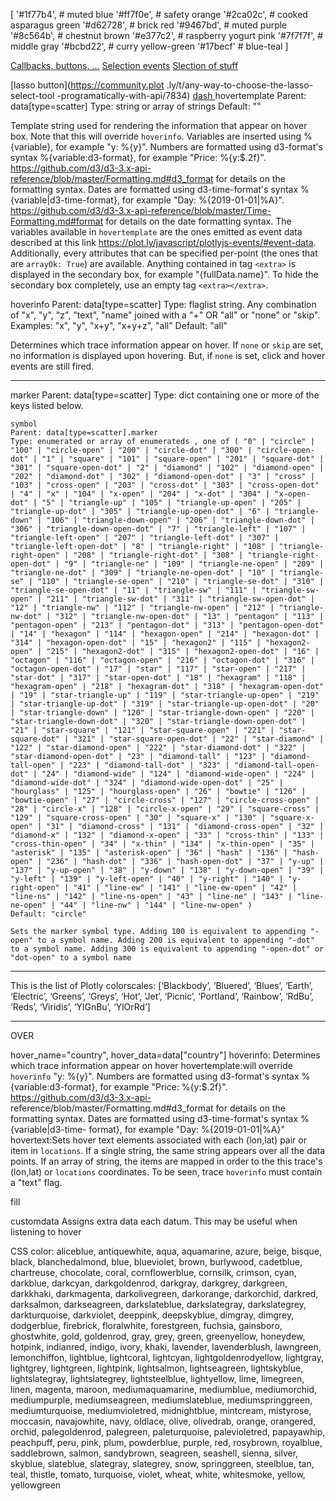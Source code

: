 [
    '#1f77b4',  # muted blue
    '#ff7f0e',  # safety orange
    '#2ca02c',  # cooked asparagus green
    '#d62728',  # brick red
    '#9467bd',  # muted purple
    '#8c564b',  # chestnut brown
    '#e377c2',  # raspberry yogurt pink
    '#7f7f7f',  # middle gray
    '#bcbd22',  # curry yellow-green
    '#17becf'   # blue-teal
]


[Callbacks, buttons, ...](https://dash.plot.ly/getting-started-part-2)
[Selection events](https://plot.ly/python/selection-events/)
[Slection of stuff](https://plot.ly/python/selection-events/)

[lasso button](https://community.plot
.ly/t/any-way-to-choose-the-lasso-select-tool
-programatically-with-api/7834)
[dash ](https://plot.ly/dash/)
hovertemplate
Parent: data[type=scatter]
Type: string or array of strings
Default: ""

Template string used for rendering the information that appear on hover box. Note that this will override `hoverinfo`. Variables are inserted using %{variable}, for example "y: %{y}". Numbers are formatted using d3-format's syntax %{variable:d3-format}, for example "Price: %{y:$.2f}". https://github.com/d3/d3-3.x-api-reference/blob/master/Formatting.md#d3_format for details on the formatting syntax. Dates are formatted using d3-time-format's syntax %{variable|d3-time-format}, for example "Day: %{2019-01-01|%A}". https://github.com/d3/d3-3.x-api-reference/blob/master/Time-Formatting.md#format for details on the date formatting syntax. The variables available in `hovertemplate` are the ones emitted as event data described at this link https://plot.ly/javascript/plotlyjs-events/#event-data. Additionally, every attributes that can be specified per-point (the ones that are `arrayOk: True`) are available. Anything contained in tag `<extra>` is displayed in the secondary box, for example "<extra>{fullData.name}</extra>". To hide the secondary box completely, use an empty tag `<extra></extra>`.




hoverinfo
Parent: data[type=scatter]
Type: flaglist string. Any combination of "x", "y", "z", "text", "name" joined with a "+" OR "all" or "none" or "skip".
Examples: "x", "y", "x+y", "x+y+z", "all"
Default: "all"

Determines which trace information appear on hover. If `none` or `skip` are set, no information is displayed upon hovering. But, if `none` is set, click and hover events are still fired.






-----

marker
Parent: data[type=scatter]
Type: dict containing one or more of the keys listed below.

    symbol
    Parent: data[type=scatter].marker
    Type: enumerated or array of enumerateds , one of ( "0" | "circle" | "100" | "circle-open" | "200" | "circle-dot" | "300" | "circle-open-dot" | "1" | "square" | "101" | "square-open" | "201" | "square-dot" | "301" | "square-open-dot" | "2" | "diamond" | "102" | "diamond-open" | "202" | "diamond-dot" | "302" | "diamond-open-dot" | "3" | "cross" | "103" | "cross-open" | "203" | "cross-dot" | "303" | "cross-open-dot" | "4" | "x" | "104" | "x-open" | "204" | "x-dot" | "304" | "x-open-dot" | "5" | "triangle-up" | "105" | "triangle-up-open" | "205" | "triangle-up-dot" | "305" | "triangle-up-open-dot" | "6" | "triangle-down" | "106" | "triangle-down-open" | "206" | "triangle-down-dot" | "306" | "triangle-down-open-dot" | "7" | "triangle-left" | "107" | "triangle-left-open" | "207" | "triangle-left-dot" | "307" | "triangle-left-open-dot" | "8" | "triangle-right" | "108" | "triangle-right-open" | "208" | "triangle-right-dot" | "308" | "triangle-right-open-dot" | "9" | "triangle-ne" | "109" | "triangle-ne-open" | "209" | "triangle-ne-dot" | "309" | "triangle-ne-open-dot" | "10" | "triangle-se" | "110" | "triangle-se-open" | "210" | "triangle-se-dot" | "310" | "triangle-se-open-dot" | "11" | "triangle-sw" | "111" | "triangle-sw-open" | "211" | "triangle-sw-dot" | "311" | "triangle-sw-open-dot" | "12" | "triangle-nw" | "112" | "triangle-nw-open" | "212" | "triangle-nw-dot" | "312" | "triangle-nw-open-dot" | "13" | "pentagon" | "113" | "pentagon-open" | "213" | "pentagon-dot" | "313" | "pentagon-open-dot" | "14" | "hexagon" | "114" | "hexagon-open" | "214" | "hexagon-dot" | "314" | "hexagon-open-dot" | "15" | "hexagon2" | "115" | "hexagon2-open" | "215" | "hexagon2-dot" | "315" | "hexagon2-open-dot" | "16" | "octagon" | "116" | "octagon-open" | "216" | "octagon-dot" | "316" | "octagon-open-dot" | "17" | "star" | "117" | "star-open" | "217" | "star-dot" | "317" | "star-open-dot" | "18" | "hexagram" | "118" | "hexagram-open" | "218" | "hexagram-dot" | "318" | "hexagram-open-dot" | "19" | "star-triangle-up" | "119" | "star-triangle-up-open" | "219" | "star-triangle-up-dot" | "319" | "star-triangle-up-open-dot" | "20" | "star-triangle-down" | "120" | "star-triangle-down-open" | "220" | "star-triangle-down-dot" | "320" | "star-triangle-down-open-dot" | "21" | "star-square" | "121" | "star-square-open" | "221" | "star-square-dot" | "321" | "star-square-open-dot" | "22" | "star-diamond" | "122" | "star-diamond-open" | "222" | "star-diamond-dot" | "322" | "star-diamond-open-dot" | "23" | "diamond-tall" | "123" | "diamond-tall-open" | "223" | "diamond-tall-dot" | "323" | "diamond-tall-open-dot" | "24" | "diamond-wide" | "124" | "diamond-wide-open" | "224" | "diamond-wide-dot" | "324" | "diamond-wide-open-dot" | "25" | "hourglass" | "125" | "hourglass-open" | "26" | "bowtie" | "126" | "bowtie-open" | "27" | "circle-cross" | "127" | "circle-cross-open" | "28" | "circle-x" | "128" | "circle-x-open" | "29" | "square-cross" | "129" | "square-cross-open" | "30" | "square-x" | "130" | "square-x-open" | "31" | "diamond-cross" | "131" | "diamond-cross-open" | "32" | "diamond-x" | "132" | "diamond-x-open" | "33" | "cross-thin" | "133" | "cross-thin-open" | "34" | "x-thin" | "134" | "x-thin-open" | "35" | "asterisk" | "135" | "asterisk-open" | "36" | "hash" | "136" | "hash-open" | "236" | "hash-dot" | "336" | "hash-open-dot" | "37" | "y-up" | "137" | "y-up-open" | "38" | "y-down" | "138" | "y-down-open" | "39" | "y-left" | "139" | "y-left-open" | "40" | "y-right" | "140" | "y-right-open" | "41" | "line-ew" | "141" | "line-ew-open" | "42" | "line-ns" | "142" | "line-ns-open" | "43" | "line-ne" | "143" | "line-ne-open" | "44" | "line-nw" | "144" | "line-nw-open" )
    Default: "circle"

    Sets the marker symbol type. Adding 100 is equivalent to appending "-open" to a symbol name. Adding 200 is equivalent to appending "-dot" to a symbol name. Adding 300 is equivalent to appending "-open-dot" or "dot-open" to a symbol name


---
This is the list of Plotly colorscales:
[‘Blackbody’,
‘Bluered’,
‘Blues’,
‘Earth’,
‘Electric’,
‘Greens’,
‘Greys’,
‘Hot’,
‘Jet’,
‘Picnic’,
‘Portland’,
‘Rainbow’,
‘RdBu’,
‘Reds’,
‘Viridis’,
‘YlGnBu’,
‘YlOrRd’]


-----
OVER

hover_name="country", hover_data=data["country"]
hoverinfo: Determines which trace information appear on hover
hovertemplate:will override
            `hoverinfo`
"y: %{y}". Numbers are formatted using
            d3-format's syntax %{variable:d3-format}, for example
            "Price: %{y:$.2f}". https://github.com/d3/d3-3.x-api-
            reference/blob/master/Formatting.md#d3_format for
            details on the formatting syntax. Dates are formatted
            using d3-time-format's syntax %{variable|d3-time-
            format}, for example "Day: %{2019-01-01|%A}"
hovertext:Sets hover text elements associated with each (lon,lat)
            pair or item in `locations`. If a single string, the
            same string appears over all the data points. If an
            array of string, the items are mapped in order to the
            this trace's (lon,lat) or `locations` coordinates. To
            be seen, trace `hoverinfo` must contain a "text" flag.


fill

 customdata
            Assigns extra data each datum. This may be useful when
            listening to hover



CSS color:
                aliceblue, antiquewhite, aqua, aquamarine, azure,
                beige, bisque, black, blanchedalmond, blue,
                blueviolet, brown, burlywood, cadetblue,
                chartreuse, chocolate, coral, cornflowerblue,
                cornsilk, crimson, cyan, darkblue, darkcyan,
                darkgoldenrod, darkgray, darkgrey, darkgreen,
                darkkhaki, darkmagenta, darkolivegreen, darkorange,
                darkorchid, darkred, darksalmon, darkseagreen,
                darkslateblue, darkslategray, darkslategrey,
                darkturquoise, darkviolet, deeppink, deepskyblue,
                dimgray, dimgrey, dodgerblue, firebrick,
                floralwhite, forestgreen, fuchsia, gainsboro,
                ghostwhite, gold, goldenrod, gray, grey, green,
                greenyellow, honeydew, hotpink, indianred, indigo,
                ivory, khaki, lavender, lavenderblush, lawngreen,
                lemonchiffon, lightblue, lightcoral, lightcyan,
                lightgoldenrodyellow, lightgray, lightgrey,
                lightgreen, lightpink, lightsalmon, lightseagreen,
                lightskyblue, lightslategray, lightslategrey,
                lightsteelblue, lightyellow, lime, limegreen,
                linen, magenta, maroon, mediumaquamarine,
                mediumblue, mediumorchid, mediumpurple,
                mediumseagreen, mediumslateblue, mediumspringgreen,
                mediumturquoise, mediumvioletred, midnightblue,
                mintcream, mistyrose, moccasin, navajowhite, navy,
                oldlace, olive, olivedrab, orange, orangered,
                orchid, palegoldenrod, palegreen, paleturquoise,
                palevioletred, papayawhip, peachpuff, peru, pink,
                plum, powderblue, purple, red, rosybrown,
                royalblue, saddlebrown, salmon, sandybrown,
                seagreen, seashell, sienna, silver, skyblue,
                slateblue, slategray, slategrey, snow, springgreen,
                steelblue, tan, teal, thistle, tomato, turquoise,
                violet, wheat, white, whitesmoke, yellow,
                yellowgreen